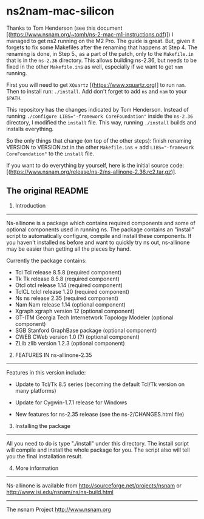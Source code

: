 # ns2nam-mac-silicon

Thanks to Tom Henderson (see this document [(https://www.nsnam.org/~tomh/ns-2-mac-m1-instructions.pdf)]) I managed to get ns2 running on the M2 Pro.
The guide is great. But, given it forgets to fix some Makefiles after the renaming that happens at Step 4. The renaming is done, in Step 5., as a part of the patch, only to the `Makefile.in` that is in the `ns-2.36` directory. This allows building ns-2.36, but needs to be fixed in the other `Makefile.in`s as well, especially if we want to get `nam` running. 

First you will need to get `XQuartz` [(https://www.xquartz.org)] to run `nam`.
Then to install run: `./install`.
Add don't forget to add `ns` and `nam` to your `$PATH`.

This repository has the changes indicated by Tom Henderson.
Instead of running `./configure LIBS="-framework CoreFoundation"` inside the `ns-2.36` directory, I modified the `install` file. This way, running `./install` builds and installs everything.

So the only things that change (on top of the other steps): finish renaming VERSION to VERSION.txt in the other `Makefile.in`s + add `LIBS="-framework CoreFoundation"` to the `install` file.

If you want to do everything by yourself, here is the initial source code: [(https://www.nsnam.org/release/ns-2/ns-allinone-2.36.rc2.tar.gz)].


## The original README

1. Introduction
----------------

Ns-allinone is a package which contains required components and some of
optional components used in running ns. The package contains an
"install" script to automatically configure, compile and install these
components. If you haven't installed ns before and want to quickly try
ns out, ns-allinone may be easier than getting all the pieces by hand.
 
Currently the package contains:
  
- Tcl       Tcl release 8.5.8    (required component)
- Tk        Tk release 8.5.8     (required component)
- Otcl      otcl release 1.14    (required component)
- TclCL     tclcl release 1.20  (required component)
- Ns        ns release 2.35    (required component)
- Nam       Nam release 1.14       (optional component)
- Xgraph    xgraph version 12     (optional component)
- GT-ITM    Georgia Tech Internetwork
            Topology Modeler      (optional component)
- SGB       Stanford GraphBase
            package               (optional component)
- CWEB      CWeb version 1.0 (?)  (optional component)
- ZLib      zlib version 1.2.3    (optional component) 

2. FEATURES IN ns-allinone-2.35
-------------------------------

Features in this version include:

- Update to Tcl/Tk 8.5 series (becoming the default Tcl/Tk version on
  many platforms)

- Update for Cygwin-1.7.1 release for Windows

- New features for ns-2.35 release (see the ns-2/CHANGES.html file)

3. Installing the package
--------------------------

All you need to do is type "./install" under this directory. The install
script will compile and install the whole package for you. The script also
will tell you the final installation result.


4. More information
--------------------

Ns-allinone is available from
<http://sourceforge.net/projects/nsnam>
or
<http://www.isi.edu/nsnam/ns/ns-build.html>

-----------------------------
The nsnam Project
http://www.nsnam.org

